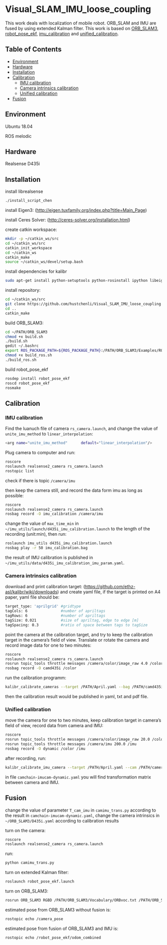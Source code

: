 # Visual_SLAM_IMU_loose_coupling
This work deals with localization of mobile robot. ORB_SLAM and IMU are fused by using extended Kalman filter. 
This work is based on [ORB_SLAM3](https://github.com/UZ-SLAMLab/ORB_SLAM3), [robot_pose_ekf](https://github.com/ros-planning/robot_pose_ekf), 
[imu_calibration](https://github.com/gaowenliang/imu_utils) and [unified_calibration](https://github.com/ethz-asl/kalibr).
## Table of Contents
- [Environment](#Environment)
- [Hardware](#Hardware)
- [Installation](#Installation)
- [Calibration](#Calibration)
   - [IMU calibration](#IMU-calibration)
   - [Camera intrinsics calibration](#Camera-intrinsics-calibration)
   - [Unified calibration](#Unified-calibration)
- [Fusion](#Fusion)

## Environment
Ubuntu 18.04

ROS melodic
## Hardware
Realsense D435i
## Installation
install librealsense
```sh
./install_script_chen
```
install Eigen3: (http://eigen.tuxfamily.org/index.php?title=Main_Page)

install Ceres Solver: (http://ceres-solver.org/installation.html)

create catkin workspace:
```sh
mkdir -p ~/catkin_ws/src
cd ~/catkin_ws/src
catkin_init_workspace
cd ~/catkin_ws 
catkin_make
source ~/catkin_ws/devel/setup.bash
```
install dependencies for kalibr
```sh
sudo apt-get install python-setuptools python-rosinstall ipython libeigen3-dev libboost-all-dev doxygen libopencv-dev ros-melodic-opencv ros-melodic-image-transport-plugins ros-melodic-cmake-modules python-software-properties software-properties-common libpoco-dev python-matplotlib python-scipy python-git python-pip ipython libtbb-dev libblas-dev liblapack-dev python-catkin-tools libv4l-dev
```
install repository:
```sh
cd ~/catkin_ws/src
git clone https://github.com/hustchenli/Visual_SLAM_IMU_loose_coupling.git
cd ..
catkin_make
```
build ORB_SLAM3:
```sh
cd ~/PATH/ORB_SLAM3
chmod +x build.sh
./build.sh
gedit ~/.bashrc
export ROS_PACKAGE_PATH=${ROS_PACKAGE_PATH}:/PATH/ORB_SLAM3/Examples/ROS
chmod +x build_ros.sh
./build_ros.sh
```
build robot_pose_ekf
```sh
rosdep install robot_pose_ekf
roscd robot_pose_ekf
rosmake
```
## Calibration
### IMU calibration
Find the luanuch file of camera `rs_camera.launch`, and change the value of `unite_imu_method` to `linear_interpolation`:
```bash
<arg name="unite_imu_method"      default="linear_interpolation"/>
```
Plug camera to computer and run:
```sh
roscore 
roslaunch realsense2_camera rs_camera.launch
rostopic list 
```
check if there is topic `/camera/imu`

then keep the camera still, and record the data form imu as long as possible:
```sh
roscore 
roslaunch realsense2_camera rs_camera.launch
rosbag record -O imu_calibration /camera/imu 
```
change the value of `max_time_min` in `~/imu_utils/launch/d435i_imu_calibration.launch` to the length of the recording (unit:min), then run:
```sh
roslaunch imu_utils d435i_imu_calibration.launch
rosbag play -r 50 imu_calibration.bag
```
the result of IMU calibration is published in `~/imu_utils/data/d435i_imu_calibration_imu_param.yaml`.
### Camera intrinsics calibration
download and print calibration target: (https://github.com/ethz-asl/kalibr/wiki/downloads) and create yaml file, if the target is printed on A4 paper, yaml file should be:
```bash
target_type: 'aprilgrid' #gridtype
tagCols: 6               #number of apriltags
tagRows: 6               #number of apriltags
tagSize: 0.021           #size of apriltag, edge to edge [m]
tagSpacing: 0.3          #ratio of space between tags to tagSize
```
point the camera at the calibration target, and try to keep the calibration target in the camera’s field of view. Translate or rotate the camera and record image data for one to two minutes:
```sh
roscore 
roslaunch realsense2_camera rs_camera.launch
rosrun topic_tools throttle messages /camera/color/image_raw 4.0 /color
rosbag record -O camd435i /color
```
run the calibration programm:
```sh
kalibr_calibrate_cameras --target /PATH/April.yaml --bag /PATH/camd435i.bag --bag-from-to 20 110 --models pinhole-radtan --topics /color --show-extraction
```
then the calibration result would be published in yaml, txt and pdf file.
### Unified calibration
move the camera for one to two minutes, keep calibration target in camera’s field of view, record data from camera and IMU:
```sh
roscore
rosrun topic_tools throttle messages /camera/color/image_raw 20.0 /color
rosrun topic_tools throttle messages /camera/imu 200.0 /imu
rosbag record -O dynamic /color /imu
```
after recording, run:
```sh
kalibr_calibrate_imu_camera --target /PATH/April.yaml --cam /PATH/camera.yaml --imu /PATH/imu.yaml --bag /PATH/dynamic.bag --show-extraction
```
in file `camchain-imucam-dynamic.yaml` you will find transformation matrix between camera and IMU.
## Fusion
change the value of parameter `T_cam_imu` in `camimu_trans.py` according to the result in `camchain-imucam-dynamic.yaml`, change the camera intrinsics in `~/ORB_SLAM3/D435i.yaml` according to calibration results

turn on the camera:
```sh
roscore
roslaunch realsense2_camera rs_camera.launch
```
run:
```sh
python camimu_trans.py
```
turn on extended Kalman filter:
```sh
roslaunch robot_pose_ekf.launch
```
turn on ORB_SLAM3:
```sh
rosrun ORB_SLAM3 RGBD /PATH/ORB_SLAM3/Vocabulary/ORBvoc.txt /PATH/ORB_SLAM3/D435i.yaml
```
estimated pose from ORB_SLAM3 without fusion is:
```sh
rostopic echo /camera_pose
```
estimated pose from fusion of ORB_SLAM3 and IMU is:
```sh
rostopic echo /robot_pose_ekf/odom_combined
```

